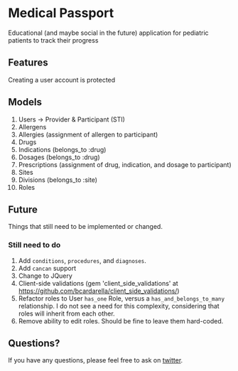 Medical Passport
================

Educational (and maybe social in the future) application for pediatric patients
to track their progress

Features
--------

Creating a user account is protected

Models
------

1. Users -> Provider & Participant (STI)
2. Allergens
3. Allergies (assignment of allergen to participant)
4. Drugs
5. Indications (belongs_to :drug)
6. Dosages (belongs_to :drug)
7. Prescriptions (assignment of drug, indication, and dosage to participant)
8. Sites
9. Divisions (belongs_to :site)
10. Roles

Future
------

Things that still need to be implemented or changed.

### Still need to do ###
1. Add `conditions`, `procedures`, and `diagnoses`.
2. Add `cancan` support
3. Change to JQuery
4. Client-side validations (gem 'client_side_validations' at https://github.com/bcardarella/client_side_validations/)
5. Refactor roles to User `has_one` Role, versus a `has_and_belongs_to_many` relationship.  I do not see a need for this complexity, considering that roles will inherit from each other.
6. Remove ability to edit roles.  Should be fine to leave them hard-coded.

Questions?
----------

If you have any questions, please feel free to ask on 
[twitter](https://twitter.com/maxckramer).